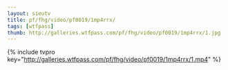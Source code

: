 ```yaml
--- 
layout: sieutv
title: pf/fhg/video/pf0019/1mp4rrx/
tags: [wtfpass]
thumb: http://galleries.wtfpass.com/pf/fhg/video/pf0019/1mp4rrx/1.jpg
---
```

{% include tvpro key="http://galleries.wtfpass.com/pf/fhg/video/pf0019/1mp4rrx/1.mp4" %} 
